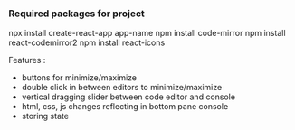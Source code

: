 ### Required packages for project 
npx install create-react-app app-name
npm install code-mirror
npm install react-codemirror2
npm install react-icons



Features :
- buttons for minimize/maximize
- double click in between editors to minimize/maximize
- vertical dragging slider between code editor and console
- html, css, js changes reflecting in bottom pane console
- storing state

